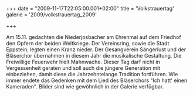 +++
date = "2009-11-17T22:05:00.001+02:00"
title = 'Volkstrauertag'
galerie = '2009/volkstrauertag_2009'

+++

Am 15.11. gedachten die Niederjosbacher am Ehrenmal auf dem Friedhof den Opfern der beiden Weltkriege. Der Vereinsring, sowie die Stadt Eppstein, legten einen Kranz nieder. Der Gesangverein Sängerlust und der Bläserchor übernahmen in diesem Jahr die musikalische Gestaltung. Die Freiwillige Feuerwehr hielt Mahnwache. Dieser Tag darf nicht in Vergessenheit geraten und soll auch die jüngere Generation mit einbeziehen, damit diese die Jahrzehntelange Tradition fortführen. Wie immer endete das Gedenken mit dem Lied des Bläserchors "Ich hatt' einen Kameraden". Bilder sind wie gewöhnlich in der Galerie verfügbar.

      